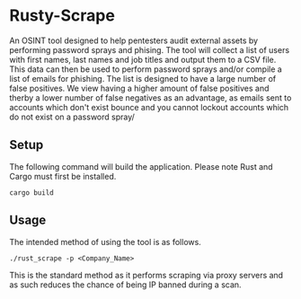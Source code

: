 # Rusty-Scrape
An OSINT tool designed to help pentesters audit external assets by performing password sprays and phising. The tool will collect a list of users with first names, last names and job titles and output them to a CSV file. This data can then be used to perform password sprays and/or compile a list of emails for phishing. The list is designed to have a large number of false positives. We view having a higher amount of false positives and therby a lower number of false negatives as an advantage, as emails sent to accounts which don't exist bounce and you cannot lockout accounts which do not exist on a password spray/
## Setup
The following command will build the application. Please note Rust and Cargo must first be installed.

```cargo build ```

## Usage
The intended method of using the tool is as follows.

```./rust_scrape -p <Company_Name>```

This is the standard method as it performs scraping via proxy servers and as such reduces the chance of being IP banned during a scan.
